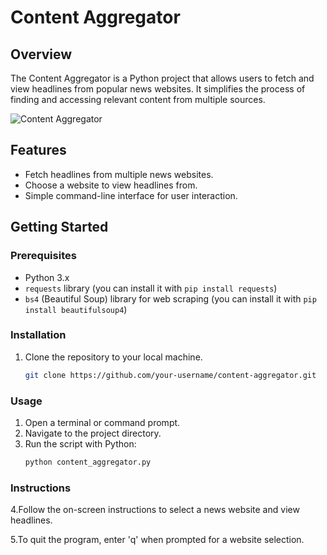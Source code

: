 # Content Aggregator

## Overview

The Content Aggregator is a Python project that allows users to fetch and view headlines from popular news websites. It simplifies the process of finding and accessing relevant content from multiple sources.

![Content Aggregator](https://github.com/kalisnetwork/content-aggregator/assets/106701723/596270fd-35cc-476f-83ff-96f870e1a907)

## Features

- Fetch headlines from multiple news websites.
- Choose a website to view headlines from.
- Simple command-line interface for user interaction.

## Getting Started

### Prerequisites

- Python 3.x
- `requests` library (you can install it with `pip install requests`)
- `bs4` (Beautiful Soup) library for web scraping (you can install it with `pip install beautifulsoup4`)

### Installation

1. Clone the repository to your local machine.

   ```bash
   git clone https://github.com/your-username/content-aggregator.git

### Usage
1. Open a terminal or command prompt.
2. Navigate to the project directory.
3. Run the script with Python:
   ```bash
   python content_aggregator.py
### Instructions
4.Follow the on-screen instructions to select a news website and view headlines.

5.To quit the program, enter 'q' when prompted for a website selection.
